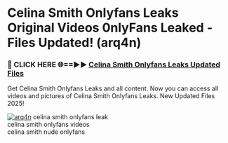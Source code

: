 # Celina Smith Onlyfans Leaks Original Videos 0nlyFans Leaked - Files Updated! (arq4n)

<h3>🔴 CLICK HERE 🌐==►► <a href="https://tinyurl.com/2jnfzry5" rel="nofollow">Celina Smith Onlyfans Leaks Updated Files</a></h3>

Get Celina Smith Onlyfans Leaks and all content. Now you can access all videos and pictures of Celina Smith Onlyfans Leaks. New Updated Files 2025!

[![arq4n](https://i.imgur.com/GyGTBgg.gif)](https://tinyurl.com/2jnfzry5)
celina smith onlyfans leak<br>
celina smith onlyfans videos<br>
celina smith nude onlyfans